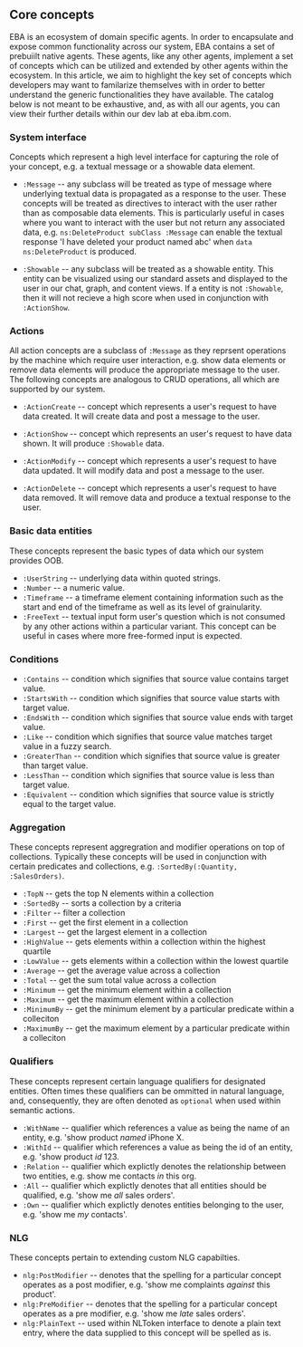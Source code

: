 ## Core concepts

EBA is an ecosystem of domain specific agents. In order to encapsulate and expose common functionality across our system, EBA contains a set of prebuiilt native agents. These agents, like any other agents, implement a set of concepts which can be utilized and extended by other agents within the ecosystem. In this article, we aim to highlight the key set of concepts which developers may want to familarize themselves with in order to better understand the generic functionalities they have available. The catalog below is not meant to be exhaustive, and, as with all our agents, you can view their further details within our dev lab at eba.ibm.com.

### System interface 

Concepts which represent a high level interface for capturing the role of your concept, e.g. a textual message or a showable data element.

- `:Message` -- any subclass will be treated as type of message where underlying textual data is propagated as a response to the user. These concepts will be treated as directives to interact with the user rather than as composable data elements. This is particularly useful in cases where you want to interact with the user but not return any associated data, e.g. `ns:DeleteProduct subClass :Message` can enable the textual response 'I have deleted your product named abc' when `data ns:DeleteProduct` is produced.

- `:Showable` -- any subclass will be treated as a showable entity. This entity can be visualized using our standard assets and displayed to the user in our chat, graph, and content views. If a entity is not `:Showable`, then it will not recieve a high score when used in conjunction with `:ActionShow`. 

### Actions

All action concepts are a subclass of `:Message` as they reprsent operations by the machine which require user interaction, e.g. show data elements or remove data elements will produce the appropriate message to the user. The following concepts are analogous to CRUD operations, all which are supported by our system.

- `:ActionCreate` -- concept which represents a user's request to have data created. It will create data and post a message to the user.

- `:ActionShow` -- concept which represents an user's request to have data shown. It will produce `:Showable` data. 

- `:ActionModify` -- concept which represents a user's request to have data updated. It will modify data and post a message to the user. 

- `:ActionDelete` -- concept which represents a user's request to have data removed. It will remove data and produce a textual response to the user.

### Basic data entities

These concepts represent the basic types of data which our system provides OOB.

- `:UserString` -- underlying data within quoted strings.
- `:Number`     -- a numeric value.
- `:Timeframe`  -- a timeframe element containing information such as the start and end of the timeframe as well as its level of grainularity.
- `:FreeText`   -- textual input form user's question which is not consumed by any other actions within a particular variant. This concept can be useful in cases where more free-formed input is expected.

### Conditions

- `:Contains`    -- condition which signifies that source value contains target value.
- `:StartsWith`  -- condition which signifies that source value starts with target value.
- `:EndsWith`    -- condition which signifies that source value ends with target value.
- `:Like`        -- condition which signifies that source value matches target value in a fuzzy search.
- `:GreaterThan` -- condition which signifies that source value is greater than target value.
- `:LessThan`    -- condition which signifies that source value is less than target value.
- `:Equivalent`  -- condition which signifies that source value is strictly equal to the target value.

### Aggregation

These concepts represent aggregration and modifier operations on top of collections. Typically these concepts will be used in conjunction with certain predicates and collections, e.g. `:SortedBy(:Quantity, :SalesOrders)`.

- `:TopN`      -- gets the top N elements within a collection
- `:SortedBy`  -- sorts a collection by a criteria
- `:Filter`    -- filter a collection
- `:First`     -- get the first element in a collection
- `:Largest`   -- get the largest element in a collection
- `:HighValue` -- gets elements within a collection within the highest quartile
- `:LowValue`  -- gets elements within a collection within the lowest quartile
- `:Average`   -- get the average value across a collection
- `:Total`     -- get the sum total value across a collection
- `:Minimum`   -- get the minimum element within a collection
- `:Maximum`   -- get the maximum element within a collection
- `:MinimumBy` -- get the minimum element by a particular predicate within a colleciton
- `:MaximumBy` -- get the maximum element by a particular predicate within a colleciton

### Qualifiers

These concepts represent certain language qualifiers for designated entities. Often times these qualifiers can be ommitted in natural language, and, consequently, they are often denoted as `optional` when used within semantic actions.

- `:WithName` -- qualifier which references a value as being the name of an entity, e.g. 'show product _named_ iPhone X. 
- `:WithId`   -- qualifier which references a value as being the id of an entity, e.g. 'show product _id_ 123.
- `:Relation` -- qualifier which explictly denotes the relationship between two entities, e.g. show me contacts _in_ this org.
- `:All`      -- qualifier which explictly denotes that all entities should be qualified, e.g. 'show me _all_ sales orders'. 
- `:Own`      -- qualifier which explictly denotes entities belonging to the user, e.g. 'show me _my_ contacts'.

### NLG

These concepts pertain to extending custom NLG capabilties. 

- `nlg:PostModifier` -- denotes that the spelling for a particular concept operates as a post modifier, e.g. 'show me complaints _against_ this product'.
- `nlg:PreModifier` -- denotes that the spelling for a particular concept operates as a pre modifier, e.g. 'show me _late_ sales orders'.
- `nlg:PlainText`   -- used within NLToken interface to denote a plain text entry, where the data supplied to this concept will be spelled as is.
